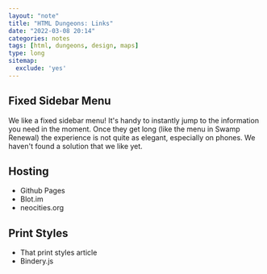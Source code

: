 ```yaml
---
layout: "note"
title: "HTML Dungeons: Links"
date: "2022-03-08 20:14"
categories: notes
tags: [html, dungeons, design, maps]
type: long
sitemap:
  exclude: 'yes'
---
```


## Fixed Sidebar Menu

We like a fixed sidebar menu! It's handy to instantly jump to the information you need in the moment. Once they get long (like the menu in Swamp Renewal) the experience is not quite as elegant, especially on phones. We haven't found a solution that we like yet.

## Hosting

* Github Pages
* Blot.im
* neocities.org

## Print Styles

* That print styles article
* Bindery.js
